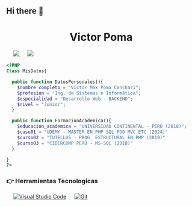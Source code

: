 ## Hi there 👋

<h1 align="center">
  <b>Victor Poma</b>
</h1>

<p>
  &emsp;
  <a target="_blank" href="https://www.linkedin.com/in/victor-max-poma-canchari-ba5841268/"><img src="https://img.shields.io/badge/-LinkedIn-0077B5?style=for-the-badge&logo=Linkedin&logoColor=white"></img>  </a>
  &emsp;
  <a target="_blank" href="mailto:victor.pc.xd@gmail.com"
  ><img src="https://img.shields.io/badge/-Gmail-D14836?style=for-the-badge&logo=Gmail&logoColor=white"></img></a>
  &emsp;
</p>

```php
<?PHP
Class MisDatos{

  public function DatosPersonales(){
    $nombre_completo = "Victor Max Poma Canchari";
    $profesion = "Ing. de Sistemas e Informática";
    $especialidad = "Desarrollo Web - BACKEND";
    $nivel = "Junior";
  }

  public function FormacionAcademica(){
    $educacion_academica = "UNIVERSIDAD CONTINENTAL - PERÚ (2018)";
    $cuso01 = "UDEMY - MASTER EN PHP SQL POO MVC ETC (2024)"
    $curso02 = "TUTELLUS - PROG. ESTRUCTURAL EN PHP (2019)"
    $curso03 = "CIDERCOMP PERÚ - MS-SQL (2018)"
  }

}
?>
```
 ### 👉 Herramientas Tecnologicas
 
<p>
  &emsp;
    <a href="#"><img alt="Visual Studio Code" src="https://img.shields.io/badge/Visual_Studio_Code-0078D4?style=for-the-badge&logo=visual%20studio%20code&logoColor=white"></a>
  &emsp;
    <a href="#"><img alt="Git" src="https://img.shields.io/badge/Git-F05032?style=for-the-badge&logo=git&logoColor=white"></a>
  &emsp;
  &emsp;
</p>
<!--
**VPoma/Vpoma** is a ✨ _special_ ✨ repository because its `README.md` (this file) appears on your GitHub profile.

Here are some ideas to get you started:

- 🔭 I’m currently working on ...
- 🌱 I’m currently learning ...
- 👯 I’m looking to collaborate on ...
- 🤔 I’m looking for help with ...
- 💬 Ask me about ...
- 📫 How to reach me: ...
- 😄 Pronouns: ...
- ⚡ Fun fact: ...
-->
